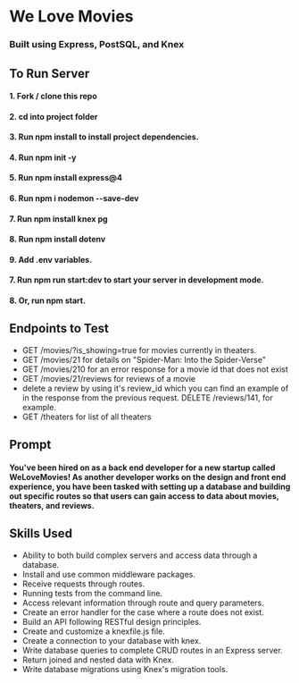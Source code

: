 
# We Love Movies

### Built using Express, PostSQL, and Knex

## To Run Server

#### 1. Fork / clone this repo

#### 2. cd into project folder

#### 3. Run npm install to install project dependencies.

#### 4. Run npm init -y

#### 5. Run npm install express@4

#### 6. Run npm i nodemon --save-dev

#### 7. Run npm install knex pg

#### 8. Run npm install dotenv

#### 9. Add .env variables.

#### 7. Run npm run start:dev to start your server in development mode.

#### 8. Or, run npm start.

## Endpoints to Test

- GET /movies/?is_showing=true for movies currently in theaters.
- GET /movies/21 for details on "Spider-Man: Into the Spider-Verse"
- GET /movies/210 for an error response for a movie id that does not exist
- GET /movies/21/reviews for reviews of a movie
- delete a review by using it's review_id which you can find an example of in the response from the previous request. DELETE /reviews/141, for example.
- GET /theaters for list of all theaters

## Prompt

#### You've been hired on as a back end developer for a new startup called WeLoveMovies! As another developer works on the design and front end experience, you have been tasked with setting up a database and building out specific routes so that users can gain access to data about movies, theaters, and reviews.

## Skills Used

- Ability to both build complex servers and access data through a database.
- Install and use common middleware packages.
- Receive requests through routes.
- Running tests from the command line.
- Access relevant information through route and query parameters.
- Create an error handler for the case where a route does not exist.
- Build an API following RESTful design principles.
- Create and customize a knexfile.js file.
- Create a connection to your database with knex.
- Write database queries to complete CRUD routes in an Express server.
- Return joined and nested data with Knex.
- Write database migrations using Knex's migration tools.
